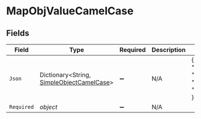 # MapObjValueCamelCase


## Fields

| Field                                                                                     | Type                                                                                      | Required                                                                                  | Description                                                                               | Example                                                                                   |
| ----------------------------------------------------------------------------------------- | ----------------------------------------------------------------------------------------- | ----------------------------------------------------------------------------------------- | ----------------------------------------------------------------------------------------- | ----------------------------------------------------------------------------------------- |
| `Json`                                                                                    | Dictionary<String, [SimpleObjectCamelCase](../../Models/Shared/SimpleObjectCamelCase.md)> | :heavy_minus_sign:                                                                        | N/A                                                                                       | {<br/>"mapElem1": "...",<br/>"mapElem2": "..."<br/>}                                      |
| `Required`                                                                                | *object*                                                                                  | :heavy_minus_sign:                                                                        | N/A                                                                                       |                                                                                           |